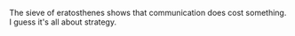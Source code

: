 The sieve of eratosthenes shows that communication does cost something. I guess it's all about strategy.
